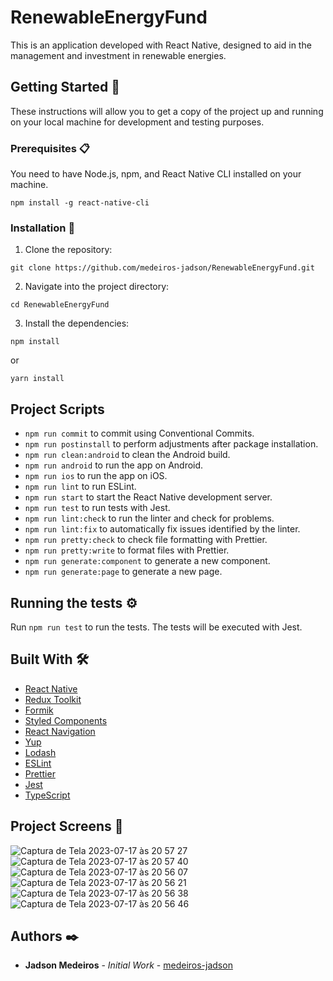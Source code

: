 # RenewableEnergyFund

This is an application developed with React Native, designed to aid in the management and investment in renewable energies.

## Getting Started 🚀

These instructions will allow you to get a copy of the project up and running on your local machine for development and testing purposes.

### Prerequisites 📋

You need to have Node.js, npm, and React Native CLI installed on your machine.

```
npm install -g react-native-cli
```

### Installation 🔧

1. Clone the repository:

```
git clone https://github.com/medeiros-jadson/RenewableEnergyFund.git
```

2. Navigate into the project directory:

```
cd RenewableEnergyFund
```

3. Install the dependencies:

```
npm install
```

or

```
yarn install
```

## Project Scripts

- `npm run commit` to commit using Conventional Commits.
- `npm run postinstall` to perform adjustments after package installation.
- `npm run clean:android` to clean the Android build.
- `npm run android` to run the app on Android.
- `npm run ios` to run the app on iOS.
- `npm run lint` to run ESLint.
- `npm run start` to start the React Native development server.
- `npm run test` to run tests with Jest.
- `npm run lint:check` to run the linter and check for problems.
- `npm run lint:fix` to automatically fix issues identified by the linter.
- `npm run pretty:check` to check file formatting with Prettier.
- `npm run pretty:write` to format files with Prettier.
- `npm run generate:component` to generate a new component.
- `npm run generate:page` to generate a new page.

## Running the tests ⚙️

Run `npm run test` to run the tests. The tests will be executed with Jest.

## Built With 🛠️

- [React Native](https://reactnative.dev/)
- [Redux Toolkit](https://redux-toolkit.js.org/)
- [Formik](https://formik.org/)
- [Styled Components](https://styled-components.com/)
- [React Navigation](https://reactnavigation.org/)
- [Yup](https://github.com/jquense/yup)
- [Lodash](https://lodash.com/)
- [ESLint](https://eslint.org/)
- [Prettier](https://prettier.io/)
- [Jest](https://jestjs.io/)
- [TypeScript](https://www.typescriptlang.org/)

  
## Project Screens 🚀

![Captura de Tela 2023-07-17 às 20 57 27](https://github.com/medeiros-jadson/renewable-energy-fund/assets/28719627/6491dd54-58b2-471b-9603-2687c2b3315b)
![Captura de Tela 2023-07-17 às 20 57 40](https://github.com/medeiros-jadson/renewable-energy-fund/assets/28719627/26295d51-6691-4da0-913c-11b177e9b461)
![Captura de Tela 2023-07-17 às 20 56 07](https://github.com/medeiros-jadson/renewable-energy-fund/assets/28719627/9b4b0c86-654e-434a-a665-ced903bc7df0)
![Captura de Tela 2023-07-17 às 20 56 21](https://github.com/medeiros-jadson/renewable-energy-fund/assets/28719627/1c2e5ce5-9986-4ea3-8321-130d5dcf266c)
![Captura de Tela 2023-07-17 às 20 56 38](https://github.com/medeiros-jadson/renewable-energy-fund/assets/28719627/0cd81870-9687-4ab5-b584-d90c4235ff5f)
![Captura de Tela 2023-07-17 às 20 56 46](https://github.com/medeiros-jadson/renewable-energy-fund/assets/28719627/6ed55538-16a2-479d-89ea-27e328b73a48)

## Authors ✒️

- **Jadson Medeiros** - _Initial Work_ - [medeiros-jadson](https://github.com/medeiros-jadson)

